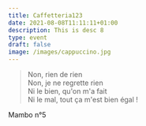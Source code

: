 ```yaml
---
title: Caffetteria123
date: 2021-08-08T11:11:11+01:00
description: This is desc 8
type: event
draft: false
image: /images/cappuccino.jpg
---
```


> Non, rien de rien  
> Non, je ne regrette rien  
> Ni le bien, qu'on m'a fait  
> Ni le mal, tout ça m'est bien égal !

Mambo n°5
